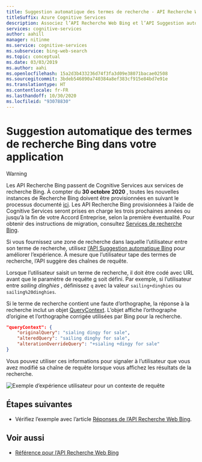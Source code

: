 ```yaml
---
title: Suggestion automatique des termes de recherche - API Recherche Web Bing
titleSuffix: Azure Cognitive Services
description: Associez l’API Recherche Web Bing et l’API Suggestion automatique Bing pour fournir une expérience de recherche améliorée aux utilisateurs.
services: cognitive-services
author: aahill
manager: nitinme
ms.service: cognitive-services
ms.subservice: bing-web-search
ms.topic: conceptual
ms.date: 03/03/2019
ms.author: aahi
ms.openlocfilehash: 15a2d3b433236d74f3fa3d09e38071bacae02508
ms.sourcegitcommit: 3bdeb546890a740384a8ef383cf915e84bd7e91e
ms.translationtype: HT
ms.contentlocale: fr-FR
ms.lasthandoff: 10/30/2020
ms.locfileid: "93078830"
---
```

# <a name="autosuggest-bing-search-terms-in-your-application"></a>Suggestion automatique des termes de recherche Bing dans votre application

> [!WARNING]
> Les API Recherche Bing passent de Cognitive Services aux services de recherche Bing. À compter du **30 octobre 2020** , toutes les nouvelles instances de Recherche Bing doivent être provisionnées en suivant le processus documenté [ici](https://aka.ms/cogsvcs/bingmove).
> Les API Recherche Bing provisionnées à l’aide de Cognitive Services seront prises en charge les trois prochaines années ou jusqu’à la fin de votre Accord Entreprise, selon la première éventualité.
> Pour obtenir des instructions de migration, consultez [Services de recherche Bing](https://aka.ms/cogsvcs/bingmigration).

Si vous fournissez une zone de recherche dans laquelle l’utilisateur entre son terme de recherche, utilisez [l’API Suggestion automatique Bing](../bing-autosuggest/get-suggested-search-terms.md) pour améliorer l’expérience. À mesure que l’utilisateur tape des termes de recherche, l’API suggère des chaînes de requête.

Lorsque l’utilisateur saisit un terme de recherche, il doit être codé avec URL avant que le paramètre de requête [q](https://docs.microsoft.com/rest/api/cognitiveservices-bingsearch/bing-web-api-v7-reference#query) soit défini. Par exemple, si l’utilisateur entre *sailing dinghies* , définissez `q` avec la valeur `sailing+dinghies` ou `sailing%20dinghies`.

Si le terme de recherche contient une faute d’orthographe, la réponse à la recherche inclut un objet [QueryContext](https://docs.microsoft.com/rest/api/cognitiveservices-bingsearch/bing-web-api-v7-reference#querycontext). L’objet affiche l’orthographe d’origine et l’orthographe corrigée utilisées par Bing pour la recherche.

```json
"queryContext": {
    "originalQuery": "sialing dingy for sale",
    "alteredQuery": "sailing dinghy for sale",
    "alterationOverrideQuery": "+sialing +dingy for sale"
}
```

Vous pouvez utiliser ces informations pour signaler à l’utilisateur que vous avez modifié sa chaîne de requête lorsque vous affichez les résultats de la recherche.

![Exemple d’expérience utilisateur pour un contexte de requête](./media/cognitive-services-bing-web-api/bing-query-context.PNG)  

## <a name="next-steps"></a>Étapes suivantes  

* Vérifiez l’exemple avec l’article [Réponses de l’API Recherche Web Bing](search-responses.md).  

## <a name="see-also"></a>Voir aussi  

* [Référence pour l’API Recherche Web Bing](https://docs.microsoft.com/rest/api/cognitiveservices-bingsearch/bing-web-api-v7-reference)
